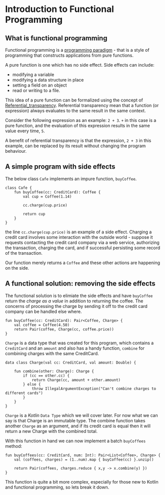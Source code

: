 # Introduction to Functional Programming

## What is functional programming

Functional programming is a [programming paradigm](https://en.wikipedia.org/wiki/Programming_paradigm) -
that is a style of programming that constructs applications from pure functions.

A pure function is one which has no side effect. Side effects can include:

* modifying a variable
* modifying a data structure in place
* setting a field on an object
* read or writing to a file.

This idea of a pure function can be formalized using the concept of [Referential_transparency](https://en.wikipedia.org/wiki/Referential_transparency).
Referential transparency mean that a function (or expression) always evaluates to the same
result in the same context.

Consider the following expression as an example: `2 + 3`. `+` in this case
is a pure function, and the evaluation of this expression results in the same value every time, `5`.

A benefit of referential transparency is that the expression, `2 + 3` in this example, can be replaced by its result without changing the program behaviour.

## A simple program with side effects

The below class `Cafe` implements an impure function, `buyCoffee`.

```
class Cafe {
    fun buyCoffee(cc: CreditCard): Coffee {
        val cup = Coffee(1.14)

        cc.charge(cup.price)

        return cup
    }
}

```

the line `cc.charge(cup.price)` is an example of a side effect. Charging a credit card involves some interaction with the outside world - suppose it requests contacting the credit card company via a web service, authorizing the transaction, charging the card, and if successful persisting some record of the transaction.

Our function merely returns a `Coffee` and these other actions are happening on the side.

## A functional solution: removing the side effects

The functional solution is to elimiate the side effects and have `buyCoffee` return the _charge as a value_ in addition to returning the coffee. The concerns of processing the charge by sending it off to the credit card company can be handled else where.

```
fun buyCoffee(cc: CreditCard): Pair<Coffee, Charge> {
    val coffee = Coffee(4.50)
    return Pair(coffee, Charge(cc, coffee.price))
}
```

`Charge` is a data type that was created for this program, which contains a `CreditCard` and an `amount` and also has a handy function, `combine` for combining charges with the same CreditCard.

```
data class Charge(val cc: CreditCard, val amount: Double) {

    fun combine(other: Charge): Charge {
        if (cc == other.cc) {
            return Charge(cc, amount + other.amount)
        } else {
            throw IllegalArgumentException("Can't combine charges to different cards")
        }
    }
}

```

`Charge` is a _Kotlin_ `Data Type` which we will cover later. For now what we can say is that Charge is an immutable type. The combine function takes another `Charge` as an argument, and if its credit card is equal then it will return a new Charge with the combined total.

With this function in hand we can now implement a batch `buyCoffees` method:

```
fun buyCoffees(cc: CreditCard, num: Int): Pair<List<Coffee>, Charge> {
    val (coffees, charges) = (1..num).map { buyCoffee(cc) }.unzip()

    return Pair(coffees, charges.reduce { x,y -> x.combine(y) })
}
```

This function is quite a bit more complex, especially for those new to Kotlin and functional programming, so lets break it down.
